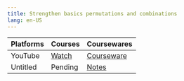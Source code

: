 ```yaml
---
title: Strengthen basics permutations and combinations
lang: en-US
---
```


| Platforms | Courses                                                                                      | Coursewares                                                    |
|-----------|----------------------------------------------------------------------------------------------|----------------------------------------------------------------|
| YouTube   | [Watch](https://www.youtube.com/watch?v=PsHxKMwe3Sk&list=PLm0MFkgiW1JgtMcLtiQNrjpQD-2YW2jL0) | [Courseware](../../public/math/Courses/pdf/1%20Courseware.pdf) |
| Untitled  | Pending                                                                                      | [Notes](../../public/math/Courses/pdf/Notes.pdf)               |

